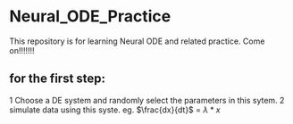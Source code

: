 # Neural_ODE_Practice
This repository is for learning Neural ODE and related practice. Come on!!!!!!!

## for the first step: 
1 Choose a DE system and randomly select the parameters in this sytem.
2 simulate data using this syste. eg. $\frac{dx}{dt}$ = $\lambda * x$
